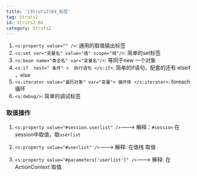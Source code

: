 ```yaml
---
title: '[Struts2]04_标签'
tag: Struts2
id: Struts2_04
category: Struts2
---
```


1. `<s:property value="" />`: 通用的取值输出标签
2. `<s:set var="变量名" value="值" scope="域"/>`:  简单的set标签 
3.  `<s:bean name="类全名" var="变量名"/>`:  等同于new 一个对象
4.  `<s:if  test=" 条件" >  执行语句 </s:if>`:  简单的if语句，配套的还有 elseif ，else
5.  `<s:iterator value="遍历对象" var="变量"> 循环体 </s:iterator>`:  foreach循环
6. `<s:debug/>`: 简单的调试标签
### 取值操作

1. `<s:property value="#session.userlist" />`---> 解释：`#session` 在session中取值，取`userlist`

2.  `<s:property value="#userlist" />`---> 解释: 在值栈 取值

3. `<s:property value="#parameters['userlist']" />`---> 解释: 在ActionContext 取值